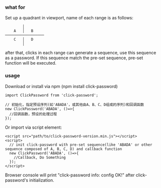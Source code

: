 
### what for
Set up a quadrant in viewport, name of each range is as follows:
```
        │
    A   │   B
──────────────────
    C   │   D
        │
```
after that, clicks in each range can generate a sequence, use this sequence as a password.
If this sequence match the pre-set sequence, pre-set function will be executed.

### usage

Download or install via npm (npm install click-password)
```
import ClickPassword from 'click-password';

// 初始化，指定预设序列(如'ABADA'，或其他由A、B、C、D组成的序列)和回调函数
new ClickPassword('ABADA', ()=>{
  //回调函数，预设的处理过程
});
```

Or import via script element:

```
<script src="path/to/click-password-version.min.js"></script>
<script>
  // init click-password with pre-set sequence(like 'ABADA' or other sequence composed of A, B, C, D) and callback function
  new ClickPassword('ABADA', ()=>{
    //Callback, Do Something
  });
</script>
```

Browser console will print "click-password info: config OK!" after click-password's initialization.
